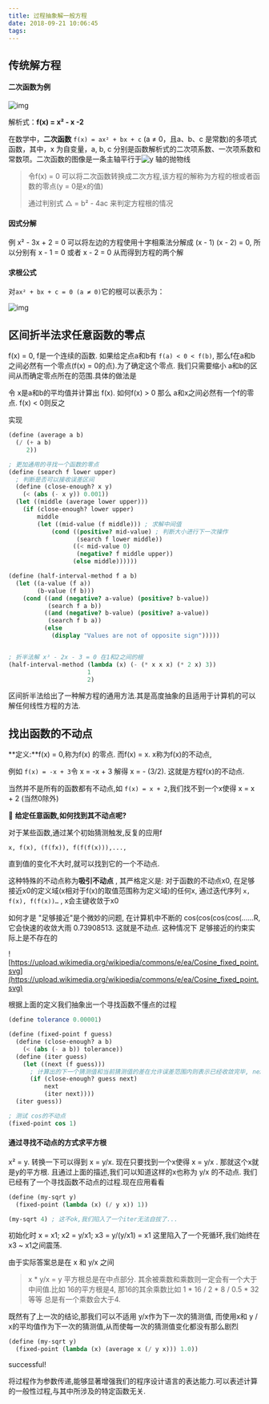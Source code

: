 ```yaml
---
title: 过程抽象解一般方程
date: 2018-09-21 10:06:45
tags:
---
```



<!-- more -->

## 传统解方程



#### 二次函数为例

![img](https://upload.wikimedia.org/wikipedia/commons/thumb/7/7a/Polynomialdeg_2.svg/233px-Polynomialdeg_2.svg.png)

解析式：**f(x) = x² - x -2**

在数学中，**二次函数** `f(x) = ax² + bx + c` (a ≠ 0，且a、b、c 是常数)的多项式函数，其中，x 为自变量，a, b, c 分别是函数解析式的二次项系数、一次项系数和常数项。二次函数的图像是一条主轴平行于![y](https://wikimedia.org/api/rest_v1/media/math/render/svg/b8a6208ec717213d4317e666f1ae872e00620a0d) 轴的抛物线



> 令f(x) = 0 可以将二次函数转换成二次方程,该方程的解称为方程的根或者函数的零点(y = 0是x的值)
>
> 通过判别式 △ = b² - 4ac 来判定方程根的情况

#### 因式分解

例 x² - 3x + 2 = 0 可以将左边的方程使用十字相乘法分解成 (x - 1) (x - 2) = 0, 所以分别有 x - 1 = 0 或者 x - 2 = 0 从而得到方程的两个解

#### 求根公式

对`ax² + bx + c = 0 (a ≠ 0)`它的根可以表示为：

![img](https://wikimedia.org/api/rest_v1/media/math/render/svg/ddcdc99b985b5d370851854c27f1e803c29ebd6a)



## 区间折半法求任意函数的零点

f(x) = 0, f是一个连续的函数. 如果给定点a和b有 `f(a) < 0 < f(b)`, 那么f在a和b之间必然有一个零点(f(x) = 0的点).为了确定这个零点. 我们只需要缩小 a和b的区间从而确定零点所在的范围.具体的做法是

令 x是a和b的平均值并计算出 f(x). 如何f(x) > 0 那么 a和x之间必然有一个f的零点. f(x) < 0则反之

实现

```scheme
(define (average a b)
  (/ (+ a b)
     2))

; 更加通用的寻找一个函数的零点
(define (search f lower upper)
  ; 判断是否可以接收误差区间
  (define (close-enough? x y)
    (< (abs (- x y)) 0.001))
  (let ((middle (average lower upper)))
    (if (close-enough? lower upper)
        middle
        (let ((mid-value (f middle))) ; 求解中间值
            (cond ((positive? mid-value) ; 判断大小进行下一次操作
                   (search f lower middle))
                  ((< mid-value 0)
                   (negative? f middle upper))
                  (else middle))))))

(define (half-interval-method f a b)
  (let ((a-value (f a))
        (b-value (f b)))
    (cond ((and (negative? a-value) (positive? b-value))
           (search f a b))
          ((and (negative? b-value) (positive? a-value))
           (search f b a))
          (else
            (display "Values are not of opposite sign")))))


; 折半法解 x³ - 2x - 3 = 0 在1和2之间的根
(half-interval-method (lambda (x) (- (* x x x) (* 2 x) 3))
                      1
                      2)
```



区间折半法给出了一种解方程的通用方法.其是高度抽象的且适用于计算机的可以解任何线性方程的方法.

## 找出函数的不动点

**定义:**f(x) = 0,称为f(x) 的零点. 而f(x) = x. x称为f(x)的不动点, 

例如 `f(x) = -x + 3`令 x = -x + 3 解得 x = - (3/2). 这就是方程f(x)的不动点.

当然并不是所有的函数都有不动点,如 `f(x) = x + 2`,我们找不到一个x使得 x = x + 2 (当然0除外)

🤔 **给定任意函数,如何找到其不动点呢?**

对于某些函数,通过某个初始猜测触发,反复的应用f

`x, f(x), (f(fx)), f(f(f(x))),..., `

直到值的变化不大时,就可以找到它的一个不动点.

这种特殊的不动点称为**吸引不动点** , 其严格定义是: 对于函数的不动点x0, 在足够接近x0的定义域(x相对于f(x)的取值范围称为定义域)的任何x, 通过迭代序列 `x, f(x), f(f(x))…` , x会主键收敛于x0

如何才是 "足够接近"是个微妙的问题, 在计算机中不断的 cos(cos(cos(cos(……R, 它会快速的收敛大雨 0.73908513. 这就是不动点. 这种情况下 足够接近的约束实际上是不存在的

![https://upload.wikimedia.org/wikipedia/commons/e/ea/Cosine_fixed_point.svg](https://upload.wikimedia.org/wikipedia/commons/e/ea/Cosine_fixed_point.svg)

根据上面的定义我们抽象出一个寻找函数不懂点的过程

```scheme
(define tolerance 0.00001)

(define (fixed-point f guess)
  (define (close-enough? a b)
    (< (abs (- a b)) tolerance))
  (define (iter guess)
    (let ((next (f guess)))
      ; 计算出的下一个猜测值和当前猜测值的差在允许误差范围内则表示已经收敛完毕, next既是我们需要寻找的不动点
      (if (close-enough? guess next)
          next
          (iter next))))
  (iter guess))

; 测试 cos的不动点
(fixed-point cos 1)
```





#### 通过寻找不动点的方式求平方根

x² = y.  转换一下可以得到 x = y/x. 现在只要找到一个x使得 x = y/x . 那就这个x就是y的平方根. 且通过上面的描述,我们可以知道这样的x也称为 y/x 的不动点. 我们已经有了一个寻找函数不动点的过程.现在应用看看

```scheme
(define (my-sqrt y)
  (fixed-point (lambda (x) (/ y x)) 1))

(my-sqrt 4) ; 这不ok,我们陷入了一个iter无法自拔了...
```

初始化时 x = x1; x2 = y/x1; x3 =  y/(y/x1) = x1  这里陷入了一个死循环,我们始终在x3 ~ x1之间震荡.

由于实际答案总是在 x 和 y/x 之间

> x * y/x = y  平方根总是在中点部分. 其余被乘数和乘数则一定会有一个大于中间值.比如 16的平方根是4, 那16的其余乘数比如 1 \* 16 / 2 \* 8 / 0.5 \* 32等等 总是有一个乘数会大于4.

既然有了上一次的结论,那我们可以不适用 y/x作为下一次的猜测值, 而使用x和 y / x的平均值作为下一次的猜测值,从而使每一次的猜测值变化都没有那么剧烈

```scheme
(define (my-sqrt y)
  (fixed-point (lambda (x) (average x (/ y x))) 1.0))
```



successful!



将过程作为参数传递,能够显著增强我们的程序设计语言的表达能力.可以表述计算的一般性过程,与其中所涉及的特定函数无关.
